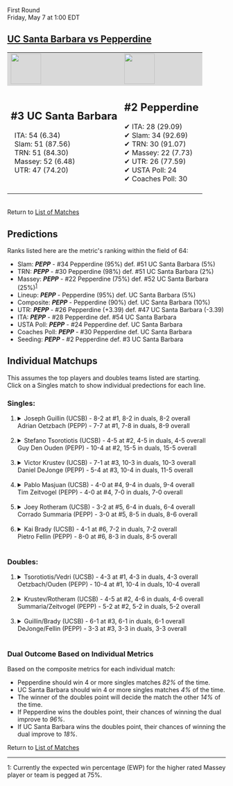 First Round  
Friday, May 7 at 1:00 EDT  
## [UC Santa Barbara vs Pepperdine](https://www.ncaa.com/game/5833380)  

<table><tr style="background-color: #d9d9d9 !important"><td><img src="https://www.ncaa.com/sites/default/files/images/logos/schools/u/uc-santa-barbara.70.png" width="70" height="70" /></td><td><img src="https://www.ncaa.com/sites/default/files/images/logos/schools/p/pepperdine.70.png" width="70" height="70" /></td></tr><tr>
<td>  

<h2>#3 UC Santa Barbara</h2>  
&nbsp; ITA: 54 (6.34)<br>  
&nbsp; Slam: 51 (87.56)<br>  
&nbsp; TRN: 51 (84.30)<br>  
&nbsp; Massey: 52 (6.48)<br>  
&nbsp; UTR: 47 (74.20)<br>  
<br>  

</td>
<td>  

<h2>#2 Pepperdine</h2>  
&#10004; ITA: 28 (29.09)<br>  
&#10004; Slam: 34 (92.69)<br>  
&#10004; TRN: 30 (91.07)<br>  
&#10004; Massey: 22 (7.73)<br>  
&#10004; UTR: 26 (77.59)<br>  
&#10004; USTA Poll: 24<br>  
&#10004; Coaches Poll: 30<br>  
<br>  

</td>
</tr></table>  


<br>Return to [List of Matches](../index.md)  

## Predictions  

Ranks listed here are the metric's ranking within the field of 64:  
- Slam: ***PEPP*** - #34 Pepperdine (95%) def. #51 UC Santa Barbara (5%)  
- TRN: ***PEPP*** - #30 Pepperdine (98%) def. #51 UC Santa Barbara (2%)  
- Massey: ***PEPP*** - #22 Pepperdine (75%) def. #52 UC Santa Barbara (25%)<sup>[1](#footnote1)</sup>  
- Lineup: ***PEPP*** - Pepperdine (95%) def. UC Santa Barbara (5%)  
- Composite: ***PEPP*** - Pepperdine (90%) def. UC Santa Barbara (10%)  
- UTR: ***PEPP*** - #26 Pepperdine (+3.39) def. #47 UC Santa Barbara (-3.39)  
- ITA: ***PEPP*** - #28 Pepperdine def. #54 UC Santa Barbara  
- USTA Poll: ***PEPP*** - #24 Pepperdine def. UC Santa Barbara  
- Coaches Poll: ***PEPP*** - #30 Pepperdine def. UC Santa Barbara  
- Seeding: ***PEPP*** - #2 Pepperdine def. #3 UC Santa Barbara  

## Individual Matchups  
This assumes the top players and doubles teams listed are starting.  
Click on a Singles match to show individual predections for each line.  

### Singles:  

<ol>
<li><details>
<summary markdown="span">Joseph Guillin (UCSB) - 8-2 at #1, 8-2 in duals, 8-2 overall<br>Adrian Oetzbach (PEPP) - 7-7 at #1, 7-8 in duals, 8-9 overall</summary>
<h4>Predictions</h4><ul>
<li>Slam: <b><i>UCSB</i></b> - Guillin (81%) def. Oetzbach (19%)</li>  
<li>TRN: <b><i>UCSB</i></b> - Guillin (83%) def. Oetzbach (17%)</li>  
<li>Massey: <b><i>UCSB</i></b> - Guillin (75%) def. Oetzbach (25%)<sup><a href="#footnote1">1</a></sup></li>  
<li>UTR: <b><i>UCSB</i></b> - Guillin (75%) def. Oetzbach (25%)</li>  
<li>Composite: <b><i>UCSB</i></b> - Guillin (77%) def. Oetzbach (23%)</li>  
<li>ITA: <b><i>PEPP</i></b> - Oetzbach (5.20) def. Guillin (3.96)</li>  
</ul>
</details>&nbsp;</li>
<li><details>
<summary markdown="span">Stefano Tsorotiotis (UCSB) - 4-5 at #2, 4-5 in duals, 4-5 overall<br>Guy Den Ouden (PEPP) - 10-4 at #2, 15-5 in duals, 15-5 overall</summary>
<h4>Predictions</h4><ul>
<li>Slam: <b><i>PEPP</i></b> - Ouden (90%) def. Tsorotiotis (10%)</li>  
<li>TRN: <b><i>PEPP</i></b> - Ouden (97%) def. Tsorotiotis (3%)</li>  
<li>Massey: <b><i>PEPP</i></b> - Ouden (75%) def. Tsorotiotis (25%)<sup><a href="#footnote1">1</a></sup></li>  
<li>UTR: <b><i>PEPP</i></b> - Ouden (96%) def. Tsorotiotis (4%)</li>  
<li>Composite: <b><i>PEPP</i></b> - Ouden (89%) def. Tsorotiotis (11%)</li>  
<li>ITA: <b><i>PEPP</i></b> - Ouden (2.60) def. Tsorotiotis (1.60)</li>  
</ul>
</details>&nbsp;</li>
<li><details>
<summary markdown="span">Victor Krustev (UCSB) - 7-1 at #3, 10-3 in duals, 10-3 overall<br>Daniel DeJonge (PEPP) - 5-4 at #3, 10-4 in duals, 11-5 overall</summary>
<h4>Predictions</h4><ul>
<li>Slam: <b><i>PEPP</i></b> - DeJonge (75%) def. Krustev (25%)</li>  
<li>TRN: <b><i>PEPP</i></b> - DeJonge (75%) def. Krustev (25%)</li>  
<li>Massey: <b><i>PEPP</i></b> - DeJonge (75%) def. Krustev (25%)<sup><a href="#footnote1">1</a></sup></li>  
<li>UTR: <b><i>PEPP</i></b> - DeJonge (81%) def. Krustev (19%)</li>  
<li>Composite: <b><i>PEPP</i></b> - DeJonge (76%) def. Krustev (24%)</li>  
<li>ITA: <b><i>PEPP</i></b> - DeJonge (3.53) def. Krustev (2.71)</li>  
</ul>
</details>&nbsp;</li>
<li><details>
<summary markdown="span">Pablo Masjuan (UCSB) - 4-0 at #4, 9-4 in duals, 9-4 overall<br>Tim Zeitvogel (PEPP) - 4-0 at #4, 7-0 in duals, 7-0 overall</summary>
<h4>Predictions</h4><ul>
<li>Slam: <b><i>PEPP</i></b> - Zeitvogel (82%) def. Masjuan (18%)</li>  
<li>TRN: <b><i>PEPP</i></b> - Zeitvogel (82%) def. Masjuan (18%)</li>  
<li>Massey: <b><i>PEPP</i></b> - Zeitvogel (75%) def. Masjuan (25%)<sup><a href="#footnote1">1</a></sup></li>  
<li>UTR: <b><i>PEPP</i></b> - Zeitvogel (85%) def. Masjuan (15%)</li>  
<li>Composite: <b><i>PEPP</i></b> - Zeitvogel (81%) def. Masjuan (19%)</li>  
<li>ITA: <b><i>PEPP</i></b> - Zeitvogel (4.17) def. Masjuan (2.35)</li>  
</ul>
</details>&nbsp;</li>
<li><details>
<summary markdown="span">Joey Rotheram (UCSB) - 3-2 at #5, 6-4 in duals, 6-4 overall<br>Corrado Summaria (PEPP) - 3-0 at #5, 8-5 in duals, 8-6 overall</summary>
<h4>Predictions</h4><ul>
<li>Slam: <b><i>PEPP</i></b> - Summaria (82%) def. Rotheram (18%)</li>  
<li>TRN: <b><i>PEPP</i></b> - Summaria (81%) def. Rotheram (19%)</li>  
<li>Massey: <b><i>PEPP</i></b> - Summaria (75%) def. Rotheram (25%)<sup><a href="#footnote1">1</a></sup></li>  
<li>UTR: <b><i>PEPP</i></b> - Summaria (76%) def. Rotheram (24%)</li>  
<li>Composite: <b><i>PEPP</i></b> - Summaria (78%) def. Rotheram (22%)</li>  
<li>ITA: <b><i>UCSB</i></b> - Rotheram (1.83) def. Summaria (1.59)</li>  
</ul>
</details>&nbsp;</li>
<li><details>
<summary markdown="span">Kai Brady (UCSB) - 4-1 at #6, 7-2 in duals, 7-2 overall<br>Pietro Fellin (PEPP) - 8-0 at #6, 8-3 in duals, 8-5 overall</summary>
<h4>Predictions</h4><ul>
<li>Slam: <b><i>PEPP</i></b> - Fellin (85%) def. Brady (15%)</li>  
<li>TRN: <b><i>PEPP</i></b> - Fellin (87%) def. Brady (13%)</li>  
<li>Massey: <b><i>PEPP</i></b> - Fellin (75%) def. Brady (25%)<sup><a href="#footnote1">1</a></sup></li>  
<li>UTR: <b><i>PEPP</i></b> - Fellin (91%) def. Brady (9%)</li>  
<li>Composite: <b><i>PEPP</i></b> - Fellin (84%) def. Brady (16%)</li>  
<li>ITA: <b><i>UCSB</i></b> - Brady (2.64) def. Fellin (2.12)</li>  
</ul>
</details>&nbsp;</li>
</ol>

### Doubles:  

<ol>
<li><details>
<summary markdown="span">Tsorotiotis/Vedri (UCSB) - 4-3 at #1, 4-3 in duals, 4-3 overall<br>Oetzbach/Ouden (PEPP) - 10-4 at #1, 10-4 in duals, 10-4 overall</summary>
<br>Sorry, we don't have any metrics for this match
</details>&nbsp;</li>
<li><details>
<summary markdown="span">Krustev/Rotheram (UCSB) - 4-5 at #2, 4-6 in duals, 4-6 overall<br>Summaria/Zeitvogel (PEPP) - 5-2 at #2, 5-2 in duals, 5-2 overall</summary>
<br>Sorry, we don't have any metrics for this match
</details>&nbsp;</li>
<li><details>
<summary markdown="span">Guillin/Brady (UCSB) - 6-1 at #3, 6-1 in duals, 6-1 overall<br>DeJonge/Fellin (PEPP) - 3-3 at #3, 3-3 in duals, 3-3 overall</summary>
<br>Sorry, we don't have any metrics for this match
</details>&nbsp;</li>
</ol>

### Dual Outcome Based on Individual Metrics  
  
Based on the composite metrics for each individual match:  
- Pepperdine should win 4 or more singles matches _82%_ of the time.  
- UC Santa Barbara should win 4 or more singles matches _4%_ of the time.  
- The winner of the doubles point will decide the match the other _14%_ of the time.  
- If Pepperdine wins the doubles point, their chances of winning the dual improve to _96%_.  
- If UC Santa Barbara wins the doubles point, their chances of winning the dual improve to _18%_.  
  
Return to [List of Matches](../index.md)  
  
------
<a name="footnote1">1</a>: Currently the expected win percentage (EWP) for the higher rated Massey player or team is pegged at 75%.
